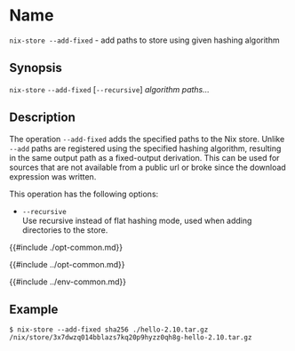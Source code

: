 # Name

`nix-store --add-fixed` - add paths to store using given hashing algorithm

## Synopsis

`nix-store` `--add-fixed` [`--recursive`] *algorithm* *paths…*

## Description

The operation `--add-fixed` adds the specified paths to the Nix store.
Unlike `--add` paths are registered using the specified hashing
algorithm, resulting in the same output path as a fixed-output
derivation. This can be used for sources that are not available from a
public url or broke since the download expression was written.

This operation has the following options:

  - `--recursive`\
    Use recursive instead of flat hashing mode, used when adding
    directories to the store.

{{#include ./opt-common.md}}

{{#include ../opt-common.md}}

{{#include ../env-common.md}}

## Example

```console
$ nix-store --add-fixed sha256 ./hello-2.10.tar.gz
/nix/store/3x7dwzq014bblazs7kq20p9hyzz0qh8g-hello-2.10.tar.gz
```
